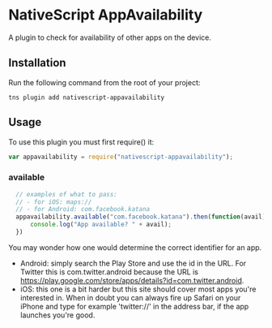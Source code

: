 # NativeScript AppAvailability

A plugin to check for availability of other apps on the device.

## Installation
Run the following command from the root of your project:

```
tns plugin add nativescript-appavailability
```

## Usage

To use this plugin you must first require() it:

```js
var appavailability = require("nativescript-appavailability");
```

### available

```js
  // examples of what to pass:
  // - for iOS: maps://
  // - for Android: com.facebook.katana
  appavailability.available("com.facebook.katana").then(function(avail) {
      console.log("App available? " + avail);
  })
```

You may wonder how one would determine the correct identifier for an app.
* Android: simply search the Play Store and use the id in the URL. For Twitter this is com.twitter.android because the URL is https://play.google.com/store/apps/details?id=com.twitter.android.
* iOS: this one is a bit harder but this site should cover most apps you're interested in. When in doubt you can always fire up Safari on your iPhone and type for example 'twitter://' in the address bar, if the app launches you're good.
